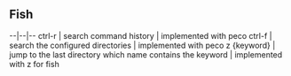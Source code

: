 ## Fish

--|--|--
ctrl-r | search command history | implemented with peco
ctrl-f | search the configured directories | implemented with peco
z {keyword} | jump to the last directory which name contains the keyword | implemented with z for fish
